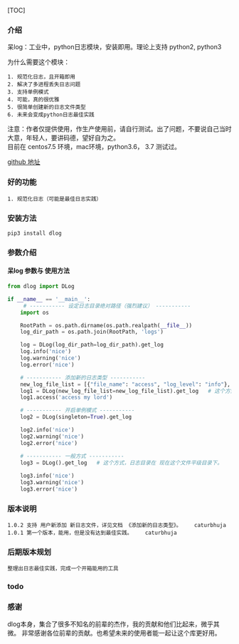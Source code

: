 [TOC]

### 介绍
呆log：工业中，python日志模块，安装即用。理论上支持 python2,  python3  

为什么需要这个模块：    

    1. 规范化日志，且开箱即用
    2. 解决了多进程丢失日志问题
    3. 支持单例模式
    4. 可能，真的很优雅
    5. 很简单创建新的日志文件类型
    6. 未来会变成python日志最佳实践
   
注意：作者仅提供使用，作生产使用前，请自行测试。出了问题，不要说自己当时大意，年轻人，要讲码德，望好自为之。  
目前在 centos7.5 环境，mac环境，python3.6， 3.7 测试过。  

[github 地址](https://github.com/RiseInRose/dlog)

### 好的功能
    1. 规范化日志（可能是最佳日志实践）

### 安装方法  

    pip3 install dlog


### 参数介绍
#### 呆log 参数与 使用方法
```python
from dlog import DLog

if __name__ == '__main__':
     # ----------- 设定日志目录绝对路径（强烈建议） -----------
    import os

    RootPath = os.path.dirname(os.path.realpath(__file__))
    log_dir_path = os.path.join(RootPath, 'logs')

    log = DLog(log_dir_path=log_dir_path).get_log
    log.info('nice')
    log.warning('nice')
    log.error('nice')

    # ----------- 添加新的日志类型 -----------
    new_log_file_list = [{"file_name": "access", "log_level": "info"}, ]
    log1 = DLog(new_log_file_list=new_log_file_list).get_log   # 这个方式，日志目录在 现在这个文件平级目录下。
    log1.access('access my lord')

    # ----------- 开启单例模式 -----------
    log2 = DLog(singleton=True).get_log

    log2.info('nice')
    log2.warning('nice')
    log2.error('nice')

    # ----------- 一般方式 -----------
    log3 = DLog().get_log   # 这个方式，日志目录在 现在这个文件平级目录下。
    
    log3.info('nice')
    log3.warning('nice')
    log3.error('nice')
```
   
### 版本说明
    1.0.2 支持 用户新添加 新日志文件，详见文档 《添加新的日志类型》。    caturbhuja
    1.0.1 第一个版本，能用，但是没有达到最佳实践。    caturbhuja


### 后期版本规划
    整理出日志最佳实践，完成一个开箱能用的工具  
    

### todo
 
    
### 感谢
dlog本身，集合了很多不知名的前辈的杰作，我的贡献和他们比起来，微乎其微。
非常感谢各位前辈的贡献。也希望未来的使用者能一起让这个库更好用。